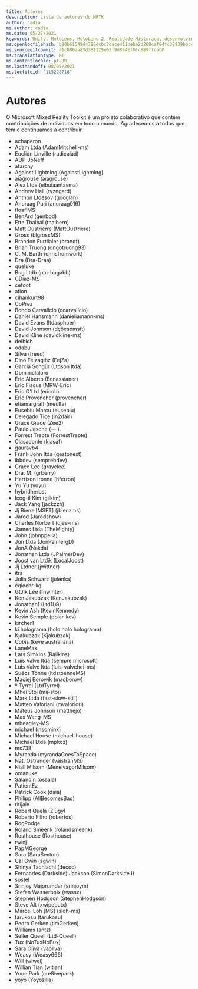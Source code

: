 ```yaml
---
title: Autores
description: Lista de autores do MRTK
author: cadia
ms.author: cadia
ms.date: 05/27/2021
keywords: Unity, HoloLens, HoloLens 2, Realidade Misturada, desenvolvimento, MRTK, C#, Colaboradores, Community
ms.openlocfilehash: b80b61549d4780dcbc2dace411beba2d268caf94fc38939bbce39eadffc8077c
ms.sourcegitcommit: a1c086aa83d381129e62f9d8942f0fc889ffcab0
ms.translationtype: MT
ms.contentlocale: pt-BR
ms.lasthandoff: 08/05/2021
ms.locfileid: "115228716"
---
```

# <a name="authors"></a>Autores

O Microsoft Mixed Reality Toolkit é um projeto colaborativo que contém contribuições de indivíduos em todo o mundo. Agradecemos a todos que têm e continuamos a contribuir.

- achaperon
- Adam Ltda (AdamMitchell-ms)
- Euclidn Linville (radicalad)
- ADP-JoNeff
- afarchy
- Against Lightning (AgainstLightning)
- aiagrouse (aiagrouse)
- Alex Ltda (elbuiaantasma)
- Andrew Hall (ryzngard)
- Anthon Ltdesov (googlan)
- Anuraag Puri (anuraag016)
- floaflMS
- BenArd (genbod)
- Ette Thalhal (thalbern)
- Matt Oustriérre (MattOustriere)
- Gross (blgrossMS)
- Brandon Furtilaler (brandf)
- Brian Truong (ongotruong93)
- C. M. Barth (chrisfromwork)
- Dra (Dra-Draa)
- queluke
- Bug Ltdb (ptc-bugabb)
- CDiaz-MS
- cefoot
- ation
- cihankurt98
- CoPrez
- Bondo Carvalício (ccarvalício)
- Daniel Hansmann (danieliamann-ms)
- David Evans (ltdasphoer)
- David Johnson (dçõesomsft)
- David Kline (davidkline-ms)
- deibich
- odabu
- Silva (freed)
- Dino Fejzagihz (FejZa)
- Garcia Songür (Ltdson ltda)
- DominicIaloro
- Eric Alberto (Ecnassianer)
- Eric Fiscus (MRW-Eric)
- Eric O'Ltd (ericob)
- Eric Provencher (provencher)
- etiamargraff (meulta)
- Eusebiu Marcu (eusebiu)
- Delegado Tice (in2dair)
- Grace Grace (Zee2)
- Paulo Jasche (— ).
- Forrest Trepte (ForrestTrepte)
- Clasadonte (klasaf)
- gauravb4
- Frank John ltda (gestonest)
- ibbdev (semprebdev)
- Grace Lee (grayclee)
- Dra. M. (grberry)
- Harrison Ironne (hferron)
- Yu Yu (yuyu)
- hybridherbst
- Içog-il Kim (gilkim)
- Jack Yang (jackzzh)
- Jj Bienz [MSFT] (jbienzms)
- Jarod (Jarodshow)
- Charles Norbert (djee-ms)
- James Ltda (TheMighty)
- John (johnppella)
- Jon Ltda (JonPalmergD)
- JonA (Nakda)
- Jonathan Ltda (JPalmerDev)
- Joost van Ltdik (LocalJoost)
- Jj Ltdner (jwittner)
- itra
- Julia Schwarz (julenka)
- cqloehr-kg
- GtJik Lee (fnwinter)
- Ken Jakubzak (KenJakubzak)
- Jonathan1 (Ltd1LG)
- Kevin Ash (KevinKennedy)
- Kevin Semple (polar-kev)
- kircher1
- ki holograma (holo holo holograma)
- Kjakubzak (Kjakubzak)
- Cobis (keve australiana)
- LaneMax
- Lars Simkins (Railkins)
- Luis Valve ltda (sempre microsoft)
- Luis Valve ltda (luis-valvehei-ms)
- Suécs Tönne (ltdstoenneMS)
- Maciej Borowik (macborow)
- º Tyrrel (LtdTyrrel)
- Mhei Stój (mij-stoj)
- Mark Ltda (fast-slow-still)
- Matteo Valoriani (mvaloriori)
- Mateus Johnson (matthejo)
- Max Wang-MS
- mbeagley-MS
- michael (insominx)
- Michael House (michael-house)
- Michael Ltda (mpkoz)
- ms738
- Myranda (myrandaGoesToSpace)
- Nat. Ostrander (vaistranMS)
- Niall Milsom (MenelvagorMilsom)
- omanuke
- Salandin (ossala)
- PatientEz
- Patrick Cook (daia)
- Philipp (AllBecomesBad)
- ritijain
- Robert Quela (Ziugy)
- Roberto Filho (robertos)
- RogPodge
- Roland Smeenk (rolandsmeenk)
- Rosthouse (Rosthouse)
- rwinj
- PapMGeorge
- Sara (SaraSexton)
- Cal Gwin (sgwin)
- Shinya Tachiachi (decoc)
- Fernandes (Darkside) Jackson (SimonDarksideJ)
- sostel
- Srinjoy Majorumdar (srinjoym)
- Stefan Wasserbnix (wassx)
- Stephen Hodgson (StephenHodgson)
- Steve Alt (xwipeoutx)
- Marcel Loh [MS] (sloh-ms)
- tarukosu (tarukosu)
- Pedro Gerken (timGerken)
- Williams (antz)
- Seller Queell (Ltd-Queell)
- Tux (NoTuxNoBux)
- Sara Oliva (vaoliva)
- Weasy (Weasy666)
- Will (wiwei)
- Willian Tian (witian)
- Yoon Park (cre8ivepark)
- yoyo (Yoyozilla)
